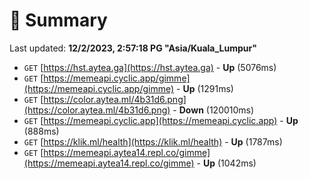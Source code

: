 # 📖 Summary
Last updated: **12/2/2023, 2:57:18 PG "Asia/Kuala_Lumpur"**

- `GET` [https://hst.aytea.ga](https://hst.aytea.ga) - **Up** (5076ms)
- `GET` [https://memeapi.cyclic.app/gimme](https://memeapi.cyclic.app/gimme) - **Up** (1291ms)
- `GET` [https://color.aytea.ml/4b31d6.png](https://color.aytea.ml/4b31d6.png) - **Down** (120010ms)
- `GET` [https://memeapi.cyclic.app](https://memeapi.cyclic.app) - **Up** (888ms)
- `GET` [https://klik.ml/health](https://klik.ml/health) - **Up** (1787ms)
- `GET` [https://memeapi.aytea14.repl.co/gimme](https://memeapi.aytea14.repl.co/gimme) - **Up** (1042ms)
